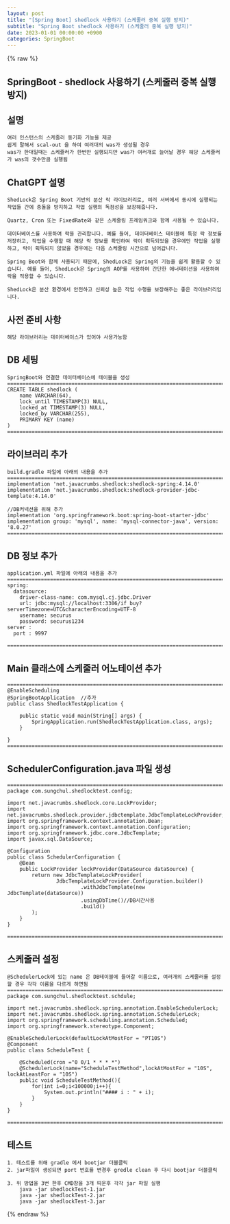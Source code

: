 ```yaml
---  
layout: post  
title: "[Spring Boot] shedlock 사용하기 (스케줄러 중복 실행 방지)"  
subtitle: "Spring Boot shedlock 사용하기 (스케줄러 중복 실행 방지)"  
date: 2023-01-01 00:00:00 +0900  
categories: SpringBoot  
---  
```

{% raw %}  
## SpringBoot - shedlock 사용하기 (스케줄러 중복 실행 방지)  
  
## 설명  
	여러 인스턴스의 스케줄러 동기화 기능을 제공  
	쉽게 말해서 scal-out 을 하여 여러대의 was가 생성될 경우  
	was가 한대일때는 스케줄러가 한번만 실행되지만 was가 여러개로 늘어날 경우 해당 스케줄러가 was의 갯수만큼 실행됨  
  
## ChatGPT 설명  
	ShedLock은 Spring Boot 기반의 분산 락 라이브러리로, 여러 서버에서 동시에 실행되는 작업들 간에 충돌을 방지하고 작업 실행의 독점성을 보장해줍니다.  
  
	Quartz, Cron 또는 FixedRate와 같은 스케줄링 프레임워크와 함께 사용될 수 있습니다.  
  
	데이터베이스를 사용하여 락을 관리합니다. 예를 들어, 데이터베이스 테이블에 특정 락 정보를 저장하고, 작업을 수행할 때 해당 락 정보를 확인하여 락이 획득되었을 경우에만 작업을 실행하고, 락이 획득되지 않았을 경우에는 다음 스케줄링 시간으로 넘어갑니다.  
  
	Spring Boot와 함께 사용되기 때문에, ShedLock은 Spring의 기능을 쉽게 활용할 수 있습니다. 예를 들어, ShedLock은 Spring의 AOP를 사용하여 간단한 애너테이션을 사용하여 락을 적용할 수 있습니다.  
  
	ShedLock은 분산 환경에서 안전하고 신뢰성 높은 작업 수행을 보장해주는 좋은 라이브러리입니다.  
  
## 사전 준비 사항  
	해당 라이브러리는 데이터베이스가 있어야 사용가능함  
  
## DB 세팅  
  
	SpringBoot와 연결한 데이터베이스에 테이블을 생성  
	=================================================================================================================  
	CREATE TABLE shedlock (  
		name VARCHAR(64),  
		lock_until TIMESTAMP(3) NULL,  
		locked_at TIMESTAMP(3) NULL,  
		locked_by VARCHAR(255),  
		PRIMARY KEY (name)  
	)  
	=================================================================================================================  
  
## 라이브러리 추가  
	build.gradle 파일에 아래의 내용을 추가  
	=================================================================================================================  
    implementation 'net.javacrumbs.shedlock:shedlock-spring:4.14.0'  
    implementation 'net.javacrumbs.shedlock:shedlock-provider-jdbc-template:4.14.0'  
  
	//DB커넥션을 위해 추가  
    implementation 'org.springframework.boot:spring-boot-starter-jdbc'  
    implementation group: 'mysql', name: 'mysql-connector-java', version: '8.0.27'  
	=================================================================================================================  
  
## DB 정보 추가  
	application.yml 파일에 아래의 내용을 추가  
	=================================================================================================================  
	spring:  
	  datasource:  
		driver-class-name: com.mysql.cj.jdbc.Driver  
		url: jdbc:mysql://localhost:3306/if_buy?serverTimezone=UTC&characterEncoding=UTF-8  
		username: securus  
		password: securus1234  
	server :  
	  port : 9997  
  
	=================================================================================================================  
  
## Main 클래스에 스케줄러 어노테이션 추가  
	=================================================================================================================  
	@EnableScheduling  
	@SpringBootApplication	//추가  
	public class ShedlockTestApplication {  
  
		public static void main(String[] args) {  
			SpringApplication.run(ShedlockTestApplication.class, args);  
		}  
  
	}  
	=================================================================================================================  
  
## SchedulerConfiguration.java 파일 생성  
  
	=================================================================================================================  
	package com.sungchul.shedlocktest.config;  
  
	import net.javacrumbs.shedlock.core.LockProvider;  
	import net.javacrumbs.shedlock.provider.jdbctemplate.JdbcTemplateLockProvider;  
	import org.springframework.context.annotation.Bean;  
	import org.springframework.context.annotation.Configuration;  
	import org.springframework.jdbc.core.JdbcTemplate;  
	import javax.sql.DataSource;  
  
	@Configuration  
	public class SchedulerConfiguration {  
		@Bean  
		public LockProvider lockProvider(DataSource dataSource) {  
			return new JdbcTemplateLockProvider(  
					JdbcTemplateLockProvider.Configuration.builder()  
							.withJdbcTemplate(new JdbcTemplate(dataSource))  
							.usingDbTime()//DB시간사용  
							.build()  
			);  
		}  
	}  
  
	=================================================================================================================  
  
## 스케줄러 설정  
  
	@SchedulerLock에 있는 name 은 DB테이블에 들어갈 이름으로, 여러개의 스케줄러를 설정할 경우 각각 이름을 다르게 하면됨  
	=================================================================================================================  
	package com.sungchul.shedlocktest.schdule;  
  
	import net.javacrumbs.shedlock.spring.annotation.EnableSchedulerLock;  
	import net.javacrumbs.shedlock.spring.annotation.SchedulerLock;  
	import org.springframework.scheduling.annotation.Scheduled;  
	import org.springframework.stereotype.Component;  
  
	@EnableSchedulerLock(defaultLockAtMostFor = "PT10S")  
	@Component  
	public class ScheduleTest {  
  
		@Scheduled(cron ="0 0/1 * * * *")  
		@SchedulerLock(name="ScheduleTestMethod",lockAtMostFor = "10S", lockAtLeastFor = "10S")  
		public void ScheduleTestMethod(){  
			for(int i=0;i<100000;i++){  
				System.out.println("#### i : " + i);  
			}  
		}  
	}  
  
	=================================================================================================================  
  
## 테스트  
	1. 테스트를 위해 gradle 에서 bootjar 더블클릭  
	2. jar파일이 생성되면 port 번호를 변경후 gredle clean 후 다시 bootjar 더블클릭  
  
	3. 위 방법을 3번 한후 CMD창을 3개 띄운후 각각 jar 파일 실행  
		java -jar shedlockTest-1.jar  
		java -jar shedlockTest-2.jar  
		java -jar shedlockTest-3.jar  
  
{% endraw %}